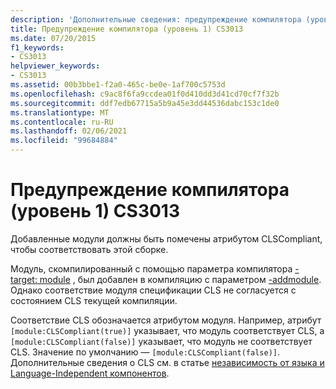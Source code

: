 ```yaml
---
description: 'Дополнительные сведения: предупреждение компилятора (уровень 1) CS3013'
title: Предупреждение компилятора (уровень 1) CS3013
ms.date: 07/20/2015
f1_keywords:
- CS3013
helpviewer_keywords:
- CS3013
ms.assetid: 00b3bbe1-f2a0-465c-be0e-1af700c5753d
ms.openlocfilehash: c9ac8f6fa9ccdea01f0d410dd3d41cd70cf7f32b
ms.sourcegitcommit: ddf7edb67715a5b9a45e3dd44536dabc153c1de0
ms.translationtype: MT
ms.contentlocale: ru-RU
ms.lasthandoff: 02/06/2021
ms.locfileid: "99684884"
---
```

# <a name="compiler-warning-level-1-cs3013"></a>Предупреждение компилятора (уровень 1) CS3013

Добавленные модули должны быть помечены атрибутом CLSCompliant, чтобы соответствовать этой сборке.  
  
 Модуль, скомпилированный с помощью параметра компилятора [-target: module](../language-reference/compiler-options/target-module-compiler-option.md) , был добавлен в компиляцию с параметром [-addmodule](../language-reference/compiler-options/addmodule-compiler-option.md). Однако соответствие модуля спецификации CLS не согласуется с состоянием CLS текущей компиляции.  
  
 Соответствие CLS обозначается атрибутом модуля. Например, атрибут `[module:CLSCompliant(true)]` указывает, что модуль соответствует CLS, а `[module:CLSCompliant(false)]` указывает, что модуль не соответствует CLS. Значение по умолчанию — `[module:CLSCompliant(false)]`. Дополнительные сведения о CLS см. в статье [независимость от языка и Language-Independent компонентов](../../standard/language-independence-and-language-independent-components.md).
